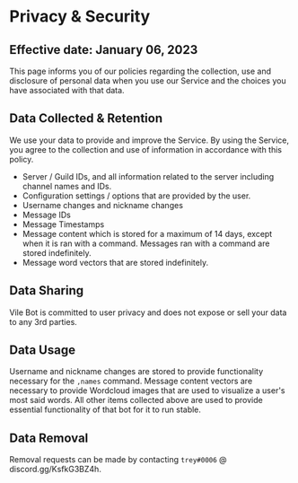 # Privacy & Security

## Effective date: January 06, 2023

This page informs you of our policies regarding the collection, use and disclosure of personal data when you use our Service and the choices you have associated with that data.

## Data Collected & Retention

We use your data to provide and improve the Service. By using the Service, you agree to the collection and use of information in accordance with this policy.

- Server / Guild IDs, and all information related to the server including channel names and IDs.
- Configuration settings / options that are provided by the user.
- Username changes and nickname changes
- Message IDs
- Message Timestamps
- Message content which is stored for a maximum of 14 days, except when it is ran with a command. Messages ran with a command are stored indefinitely.
- Message word vectors that are stored indefinitely.

## Data Sharing

Vile Bot is committed to user privacy and does not expose or sell your data to any 3rd parties.

## Data Usage

Username and nickname changes are stored to provide functionality necessary for the `,names` command. Message content vectors are necessary to provide Wordcloud images that are used to visualize a user's most said words. All other items collected above are used to provide essential functionality of that bot for it to run stable.

## Data Removal

Removal requests can be made by contacting `trey#0006` @ discord.gg/KsfkG3BZ4h.
